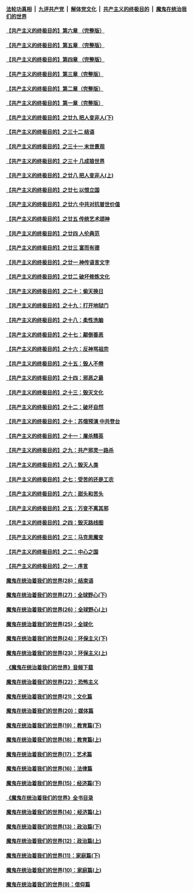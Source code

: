 

####  [法轮功真相](../../../../basic/blob/master/README.md?t=05311031) &nbsp;|&nbsp; [九评共产党](../../../../9ping.md/blob/master/README.md?t=05311031) &nbsp;|&nbsp; [解体党文化](../../../../jtdwh.md/blob/master/README.md?t=05311031)  &nbsp;|&nbsp; [共产主义的终极目的](../../../../gczydzjmd.md/blob/master/README.md?t=05311031) &nbsp;|&nbsp; [魔鬼在统治我们的世界](../../../../mgztzwmdsj.md/blob/master/README.md?t=05311031) 

#### [【共产主义的终极目的】第六章 （完整版）](../pages/nsc422/n11428913.md?t=05311031) 

#### [【共产主义的终极目的】第五章 （完整版）](../pages/nsc422/n11428912.md?t=05311031) 

#### [【共产主义的终极目的】第四章 （完整版）](../pages/nsc422/n11428907.md?t=05311031) 

#### [【共产主义的终极目的】第三章（完整版）](../pages/nsc422/n11428848.md?t=05311031) 

#### [【共产主义的终极目的】第二章（完整版）](../pages/nsc422/n11428831.md?t=05311031) 

#### [【共产主义的终极目的】第一章（完整版）](../pages/nsc422/n11417651.md?t=05311031) 

#### [【共产主义的终极目的】之廿九 把人变非人(下)](../pages/nsc422/n11344140.md?t=05311031) 

#### [【共产主义的终极目的】之三十二 结语](../pages/nsc422/n11360535.md?t=05311031) 

#### [【共产主义的终极目的】之三十一 末世景观](../pages/nsc422/n11351129.md?t=05311031) 

#### [【共产主义的终极目的】之三十 几成狼世界](../pages/nsc422/n11348280.md?t=05311031) 

#### [【共产主义的终极目的】之廿八 把人变非人(上)](../pages/nsc422/n11340492.md?t=05311031) 

#### [【共产主义的终极目的】之廿七 以恨立国](../pages/nsc422/n11336944.md?t=05311031) 

#### [【共产主义的终极目的】之廿六 中共对抗普世价值](../pages/nsc422/n11324785.md?t=05311031) 

#### [【共产主义的终极目的】之廿五 传统艺术颂神](../pages/nsc422/n11296396.md?t=05311031) 

#### [【共产主义的终极目的】之廿四 人伦典范](../pages/nsc422/n11296397.md?t=05311031) 

#### [【共产主义的终极目的】之廿三 富而有德](../pages/nsc422/n11283598.md?t=05311031) 

#### [【共产主义的终极目的】之廿一 神传语言文字](../pages/nsc422/n11263265.md?t=05311031) 

#### [【共产主义的终极目的】之廿二 破坏修炼文化](../pages/nsc422/n11245728.md?t=05311031) 

#### [【共产主义的终极目的】之二十：偷天换日](../pages/nsc422/n11238846.md?t=05311031) 

#### [【共产主义的终极目的】之十九：打开地狱门](../pages/nsc422/n11206376.md?t=05311031) 

#### [【共产主义的终极目的】之十八：柔性洗脑](../pages/nsc422/n11199994.md?t=05311031) 

#### [【共产主义的终极目的】之十七：颠倒善恶](../pages/nsc422/n11179782.md?t=05311031) 

#### [【共产主义的终极目的】之十六：反神骂祖宗](../pages/nsc422/n11166798.md?t=05311031) 

#### [【共产主义的终极目的】之十五：毁人不倦](../pages/nsc422/n11166792.md?t=05311031) 

#### [【共产主义的终极目的】之十四：邪恶之最](../pages/nsc422/n11150249.md?t=05311031) 

#### [【共产主义的终极目的】之十三：毁灭文化](../pages/nsc422/n11135227.md?t=05311031) 

#### [【共产主义的终极目的】之十二：破坏自然](../pages/nsc422/n11135214.md?t=05311031) 

#### [【共产主义的终极目的】之十：苏俄预演 中共登台](../pages/nsc422/n11118424.md?t=05311031) 

#### [【共产主义的终极目的】之十一：屠杀精英](../pages/nsc422/n11118442.md?t=05311031) 

#### [【共产主义的终极目的】之九：共产邪灵一路杀](../pages/nsc422/n11114139.md?t=05311031) 

#### [【共产主义的终极目的】之八：毁灭人类](../pages/nsc422/n11108503.md?t=05311031) 

#### [【共产主义的终极目的】之七：受苦的还是工农](../pages/nsc422/n11101809.md?t=05311031) 

#### [【共产主义的终极目的】之六：甜头和苦头](../pages/nsc422/n11096971.md?t=05311031) 

#### [【共产主义的终极目的】之五：万变不离其邪](../pages/nsc422/n11091285.md?t=05311031) 

#### [【共产主义的终极目的】之四：毁灭路线图](../pages/nsc422/n11086284.md?t=05311031) 

#### [【共产主义的终极目的】之三：马克思魔变](../pages/nsc422/n11061941.md?t=05311031) 

#### [【共产主义的终极目的】之二：中心之国](../pages/nsc422/n11047728.md?t=05311031) 

#### [【共产主义的终极目的】之一：序言](../pages/nsc422/n11086077.md?t=05311031) 

#### [魔鬼在统治着我们的世界(28)：结束语](../pages/nsc422/n10936246.md?t=05311031) 

#### [魔鬼在统治着我们的世界(27)：全球野心(下)](../pages/nsc422/n10928319.md?t=05311031) 

#### [魔鬼在统治着我们的世界(26)：全球野心(上)](../pages/nsc422/n10900318.md?t=05311031) 

#### [魔鬼在统治着我们的世界(25)：全球化](../pages/nsc422/n10788205.md?t=05311031) 

#### [魔鬼在统治着我们的世界(24)：环保主义(下)](../pages/nsc422/n10695307.md?t=05311031) 

#### [魔鬼在统治着我们的世界(23)：环保主义(上)](../pages/nsc422/n10688613.md?t=05311031) 

#### [《魔鬼在统治着我们的世界》音频下载](../pages/nsc422/n10635553.md?t=05311031) 

#### [魔鬼在统治着我们的世界(22)：恐怖主义](../pages/nsc422/n10614727.md?t=05311031) 

#### [魔鬼在统治着我们的世界(21)：文化篇](../pages/nsc422/n10597706.md?t=05311031) 

#### [魔鬼在统治着我们的世界(20)：媒体篇](../pages/nsc422/n10586579.md?t=05311031) 

#### [魔鬼在统治着我们的世界(19)：教育篇(下)](../pages/nsc422/n10564808.md?t=05311031) 

#### [魔鬼在统治着我们的世界(18)：教育篇(上)](../pages/nsc422/n10526970.md?t=05311031) 

#### [魔鬼在统治着我们的世界(17)：艺术篇](../pages/nsc422/n10499093.md?t=05311031) 

#### [魔鬼在统治着我们的世界(16)：法律篇](../pages/nsc422/n10485969.md?t=05311031) 

#### [魔鬼在统治着我们的世界(15)：经济篇(下)](../pages/nsc422/n10469975.md?t=05311031) 

#### [《魔鬼在统治着我们的世界》全书目录](../pages/nsc422/n10464261.md?t=05311031) 

#### [魔鬼在统治着我们的世界(14)：经济篇(上)](../pages/nsc422/n10457370.md?t=05311031) 

#### [魔鬼在统治着我们的世界(13)：政治篇(下)](../pages/nsc422/n10448270.md?t=05311031) 

#### [魔鬼在统治着我们的世界(12)：政治篇(上)](../pages/nsc422/n10444576.md?t=05311031) 

#### [魔鬼在统治着我们的世界(11)：家庭篇(下)](../pages/nsc422/n10440961.md?t=05311031) 

#### [魔鬼在统治着我们的世界(10)：家庭篇(上)](../pages/nsc422/n10435448.md?t=05311031) 

#### [魔鬼在统治着我们的世界(9)：信仰篇](../pages/nsc422/n10432159.md?t=05311031) 

